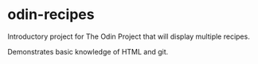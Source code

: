 # odin-recipes

Introductory project for The Odin Project that will display multiple recipes.

Demonstrates basic knowledge of HTML and git.